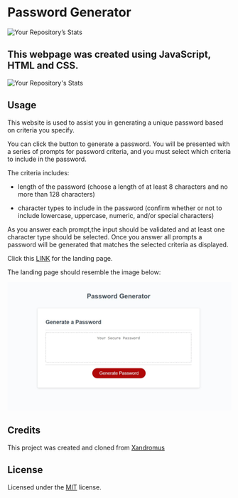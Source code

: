 # Password Generator  

![Your Repository’s Stats](https://github-readme-stats.vercel.app/api?username=kstensing&show_icons=true)

## This webpage was created using JavaScript, HTML and CSS.

![Your Repository's Stats](https://github-readme-stats.vercel.app/api/top-langs/?username=kstensing&theme=blue-green)

## Usage

This website is used to assist you in generating a unique password based on criteria you specify.  

You can click the button to generate a password.  You will be presented with a series of prompts for password criteria, and you must select which criteria to include in the password.

The criteria includes: 
- length of the password (choose a length of at least 8 characters and no more than 128 characters)

- character types to include in the password
(confirm whether or not to include lowercase, uppercase, numeric, and/or special characters)


As you answer each prompt,the input should be validated and at least one character type should be selected.  Once you answer all prompts
a password will be generated that matches the selected criteria as displayed.




Click this [LINK](https://kstensing.github.io/friendly-parakeet/) for the landing page.


The landing page should resemble the image below: 

![Landing Page](assets/images/capture.JPG)



## Credits

This project was created and cloned from [Xandromus](https://github.com/coding-boot-camp/friendly-parakeet)

## License

Licensed under the [MIT](LICENSE.txt) license.


